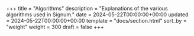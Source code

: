 +++
title = "Algorithms"
description = "Explanations of the various algorithms used in Signum."
date = 2024-05-22T00:00:00+00:00
updated = 2024-05-22T00:00:00+00:00
template = "docs/section.html"
sort_by = "weight"
weight = 300
draft = false
+++
